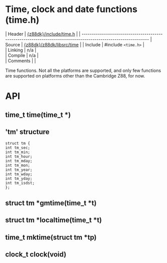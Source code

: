 # Time, clock and date functions (time.h)

 | Header     | [{z88dk}/include/time.h](https///raw.githubusercontent.com/z88dk/z88dk/master/include/time.h)    |
 | ---------------------------------------------------------------------------------------------------------------
 | Source     | [{z88dk}/z88dk/libsrc/time](https///github.com/z88dk/z88dk/tree/master/libsrc/time)              |
 | Include    | #include `<time.h>`            |                                                                    
 | Linking    | n/a                          |                                                                    
 | Compile    | n/a                          |                                                                    
 | Comments   |                              |                                                                    

Time functions.  Not all the platforms are supported, and only few functions are supported on platforms other than the Cambridge Z88, for now.


# API

## time_t time(time_t *)

## 'tm' structure

    struct tm {
    int tm_sec;
    int tm_min;
    int tm_hour;
    int tm_mday;
    int tm_mon;
    int tm_year;
    int tm_wday;
    int tm_yday;
    int tm_isdst;
    };


## struct tm *gmtime(time_t *t)

## struct tm *localtime(time_t *t)

## time_t mktime(struct tm *tp)

## clock_t clock(void)


